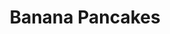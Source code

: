 ---
title: Banana Pancakes
metadata:
  course: Breakfast
  title: Banana Pancakes
  source: https://www.panmacmillan.com/blogs/lifestyle-wellbeing/joe-wicks-protein-pancakes-recipe-body-coach
  servings: '1'
ingredients:
- name: oats
  amount: 25 g
- name: baking powder
  amount: 1 pinch
- name: banana
  amount: '1'
- name: coconut oil
  amount: 1 tsp
- name: protein powder
  amount: 1 scoop
- name: egg
  amount: '1'
cookware:
- name: blender
- name: frying pan
- name: spatula
steps:
- description: Put banana, protein powder, egg, oats and baking powder into the blender
    and whizz until smooth.
- description: Add coconut oil to a frying pan on a high heat and then add a scoop
    of the mixture to the pan to cook (I use a 1/4 cup measure). Cook until it's solidified
    and then flip with a spatula to cook the other side.
- description: Work your way through the rest of the mixture, and then serve with
    your favourite toppings.

---